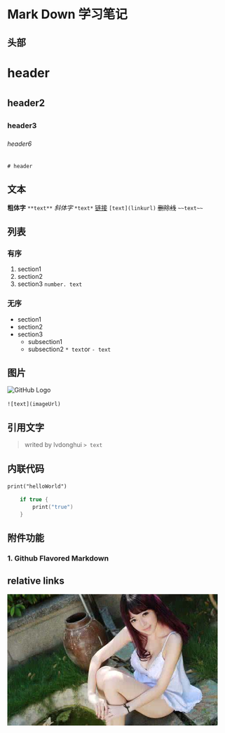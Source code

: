 # Mark Down 学习笔记
## 头部
   # header<h1>
   ## header2<h2>
   ### header3<h3>
   ###### header6<h4>
`# header`   


## 文本
**粗体字** `**text**`
*斜体字* `*text*`
[链接](http://www.baidu.com) `[text](linkurl)`
~~删除线~~ `~~text~~`

## 列表
### 有序
1. section1
2. section2
3. section3
`number. text`

### 无序
* section1
* section2
* section3
  - subsection1
  - subsection2
`* text`or `- text`

## 图片
![GitHub Logo](https://ss0.bdstatic.com/94oJfD_bAAcT8t7mm9GUKT-xh_/timg?image&quality=100&size=b4000_4000&sec=1504172326&di=8fba9898dfe6556eeb80bcf7dd6b64f6&src=http://m.3dmgame.com/uploads/allimg/170812/276_170812203340_1.jpg)

`![text](imageUrl)`

## 引用文字
> writed by lvdonghui
`> text`

## 内联代码
`print("helloWorld")`
```swift
    if true {
        print("true")
    }
```

## 附件功能
### 1. Github Flavored Markdown
## relative links
![又来一个美女](大美女.jpg)


   
    





